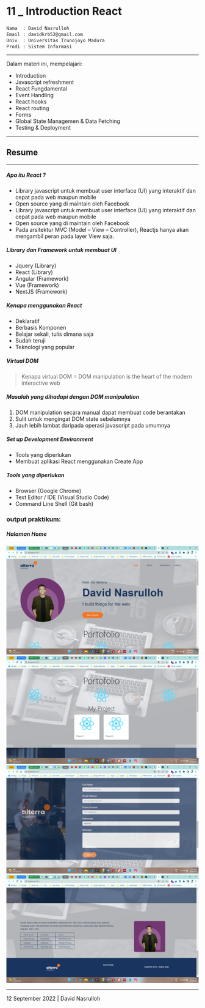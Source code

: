 # 11 \_ Introduction React

```
Nama  : David Nasrulloh
Email : davidkrb52@gmail.com
Univ  : Universitas Trunojoyo Madura
Prodi : Sistem Informasi
```

---

Dalam materi ini, mempelajari:

- Introduction
- Javascript refreshment
- React Fungdamental
- Event Handling
- React hooks
- React routing
- Forms
- Global State Managemen & Data Fetching
- Testing & Deployment

---

## Resume

---

##### Apa itu React ?

- Library javascript untuk membuat user interface (UI) yang interaktif dan cepat pada web maupun mobile
- Open source yang di maintain oleh Facebook
- Library javascript untuk membuat user interface (UI) yang interaktif dan cepat pada web maupun mobile
- Open source yang di maintain oleh Facebook
- Pada arsitektur MVC (Model – View – Controller), Reactjs hanya akan mengambil peran pada layer View saja.

##### Library dan Framework untuk membuat UI

- Jquery (Library)
- React (Library)
- Angular (Framework)
- Vue (Framework)
- NextJS (Framework)

##### Kenapa menggunakan React

- Deklaratif
- Berbasis Komponen
- Belajar sekali, tulis dimana saja
- Sudah teruji
- Teknologi yang popular

##### Virtual DOM

> Kenapa virtual DOM = DOM manipulation is the heart of the modern interactive web

##### Masalah yang dihadapi dengan DOM manipulation

1. DOM manipulation secara manual dapat membuat code berantakan
2. Sulit untuk mengingat DOM state sebelumnya
3. Jauh lebih lambat daripada operasi javascript pada umumnya

##### Set up Development Environment

- Tools yang diperlukan
- Membuat aplikasi React menggunakan Create App

##### Tools yang diperlukan

- Browser (Google Chrome)
- Text Editor / IDE (Visual Studio Code)
- Command Line Shell (Git bash)

### output praktikum:

##### Halaman Home

![file1](./screenshots/prak1.png)
![file2](./screenshots/prak2.png)
![file3](./screenshots/prak3.png)
![file4](./screenshots/prak4.png)

---

12 September 2022 | David Nasrulloh
